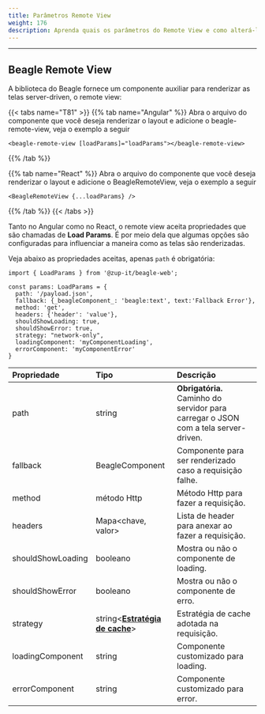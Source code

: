```yaml
---
title: Parâmetros Remote View
weight: 176
description: Aprenda quais os parâmetros do Remote View e como alterá-los
---
```


---

## Beagle Remote View

A biblioteca do Beagle fornece um componente auxiliar para renderizar as telas server-driven, o remote view:

{{< tabs name="T81" >}}
{{% tab name="Angular" %}}
  Abra o arquivo do componente que você deseja renderizar o 
layout e adicione o beagle-remote-view, veja o exemplo a seguir
```text
<beagle-remote-view [loadParams]="loadParams"></beagle-remote-view>
```
{{% /tab %}}

{{% tab name="React" %}}
 Abra o arquivo do componente que você deseja renderizar o 
layout e adicione o BeagleRemoteView, veja o exemplo a seguir
```text
<BeagleRemoteView {...loadParams} />
```
{{% /tab %}}
{{< /tabs >}}

Tanto no Angular como no React, o remote view aceita propriedades que são  chamadas de **Load Params**. É por meio dela que algumas opções são configuradas para influenciar a maneira como as telas são renderizadas.

Veja abaixo as propriedades aceitas, apenas  `path` é obrigatória:

```text
import { LoadParams } from '@zup-it/beagle-web';

const params: LoadParams = {
  path: '/payload.json',
  fallback: {_beagleComponent_: 'beagle:text', text:'Fallback Error'},
  method: 'get',
  headers: {'header': 'value'},
  shouldShowLoading: true,
  shouldShowError: true,
  strategy: "network-only",
  loadingComponent: 'myComponentLoading',
  errorComponent: 'myComponentError'
}
```

| Propriedade | Tipo | Descrição |
| :--- | :--- | :--- |
| path | string | **Obrigatória.** Caminho do servidor para carregar o JSON com a tela server-driven. |
| fallback | BeagleComponent | Componente para ser renderizado caso a requisição falhe. |
| method | método Http | Método Http para fazer a requisição. |
| headers | Mapa&lt;chave, valor&gt; | Lista de header para anexar ao fazer a requisição. |
| shouldShowLoading | booleano | Mostra ou não o componente de loading. |
| shouldShowError | booleano | Mostra ou não o componente de erro. |
| strategy | string&lt;[**Estratégia de cache**](estrategias-de-cache#tipos-de-estrategias)&gt; | Estratégia de cache adotada na requisição. |
| loadingComponent | string | Componente customizado para loading. |
| errorComponent | string | Componente customizado para error. |
